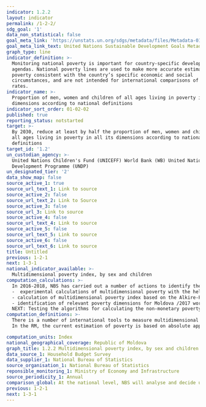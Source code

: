 ```yaml
---
indicator: 1.2.2
layout: indicator
permalink: /1-2-2/
sdg_goal: '1'
data_non_statistical: false
goal_meta_link: 'https://unstats.un.org/sdgs/metadata/files/Metadata-01-02-01.pdf '
goal_meta_link_text: United Nations Sustainable Development Goals Metadata (PDF 894 KB)
graph_type: line
indicator_definition: >-
  Monitoring national poverty is important for country-specific development
  agendas. National poverty lines are used to make more accurate estimates of
  poverty consistent with the country’s specific economic and social
  circumstances, and are not intended for international comparisons of poverty
  rates.
indicator_name: >-
  Proportion of men, women and children of all ages living in poverty in all its
  dimensions according to national definitions
indicator_sort_order: 01-02-02
published: true
reporting_status: notstarted
target: >-
  By 2030, reduce at least by half the proportion of men, women and children of
  all ages living in poverty in all its dimensions according to national
  definitions
target_id: '1.2'
un_custodian_agency: >-
  United Nations Children's Fund (UNICEFF) World Bank (WB) United Nations
  Development Programme (UNDP)
un_designated_tier: '2'
data_show_map: false
source_active_1: true
source_url_text_1: Link to source
source_active_2: false
source_url_text_2: Link to Source
source_active_3: false
source_url_3: Link to source
source_active_4: false
source_url_text_4: Link to source
source_active_5: false
source_url_text_5: Link to source
source_active_6: false
source_url_text_6: Link to source
title: Untitled
previous: 1-2-1
next: 1-3-1
national_indicator_available: >-
  Multidimensional poverty index, by sex and children
computation_calculations: >-
  In 2016-2018, NBS has carried out a number of actions to identify the main non-monetary deprivations in the country's context: 
  -  experimental calculations of multidimensional poverty with the help of AROPE indicator, the poverty risk rate or that of social exclusion (with some changes in the calculation methodology of the 3 dimensions of AROPE)/2016
  - calculation of multidimensional poverty index based on the Alkire-Foster methodology developed by the professors from Oxford University/2016
  - identification of relevant poverty dimensions for Moldova /2017 workshop with data users/,/2018 household survey to validate the dimensions/
  NEXT: Testing the algorithms for calculating the non-monetary poverty indicators: MPI, AROPE, including of multi-dimensional poverty of children 
computation_definitions: >-
  There is a number of international tools to measure multidimensional poverty, among which AROPE (Eurostat) and Alkire-Foster (Oxford Univer.) 
  In the RM, the current estimation of poverty is based on absolute approach and consumption expenditures is the main indicator used to measure population wellbeing. But the monetary poverty should be completed with multidimensional poverty to describe as accurately as possible the poverty situation.

computation_units: Index
national_geographical_coverage: Republic of Moldova
graph_title: 1.2.2 Multidimensional poverty index, by sex and children 
data_source_1: Household Budget Survey 
data_supplier_1: National Bureau of Statistics
source_organisation_1: National Bureau of Statistics
reponsible_monitoring_1: Ministry of Economy and Infrastructure
source_periodicity_1: Annual
comparison_global: At the national level, NBS will analyse and decide upon the methodology for calculating the multidimensional poverty 
previous: 1-2-1
next: 1-3-1
---
```

